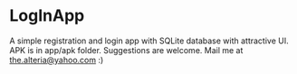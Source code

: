 # LogInApp
A simple registration and login app with SQLite database with attractive UI.
APK is in app/apk folder.
Suggestions are welcome. Mail me at the.alteria@yahoo.com :)
